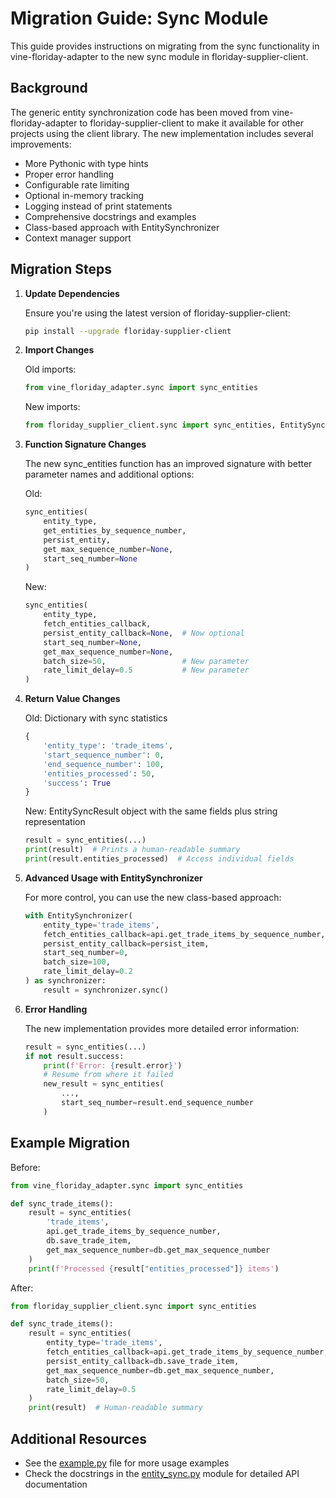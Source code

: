 # Migration Guide: Sync Module

This guide provides instructions on migrating from the sync functionality in vine-floriday-adapter to the new sync module in floriday-supplier-client.

## Background

The generic entity synchronization code has been moved from vine-floriday-adapter to floriday-supplier-client to make it available for other projects using the client library. The new implementation includes several improvements:

- More Pythonic with type hints
- Proper error handling
- Configurable rate limiting
- Optional in-memory tracking
- Logging instead of print statements
- Comprehensive docstrings and examples
- Class-based approach with EntitySynchronizer
- Context manager support

## Migration Steps

1. **Update Dependencies**

   Ensure you're using the latest version of floriday-supplier-client:

   ```bash
   pip install --upgrade floriday-supplier-client
   ```

2. **Import Changes**

   Old imports:
   ```python
   from vine_floriday_adapter.sync import sync_entities
   ```

   New imports:
   ```python
   from floriday_supplier_client.sync import sync_entities, EntitySynchronizer
   ```

3. **Function Signature Changes**

   The new sync_entities function has an improved signature with better parameter names and additional options:

   Old:
   ```python
   sync_entities(
       entity_type,
       get_entities_by_sequence_number,
       persist_entity,
       get_max_sequence_number=None,
       start_seq_number=None
   )
   ```

   New:
   ```python
   sync_entities(
       entity_type,
       fetch_entities_callback,
       persist_entity_callback=None,  # Now optional
       start_seq_number=None,
       get_max_sequence_number=None,
       batch_size=50,                 # New parameter
       rate_limit_delay=0.5           # New parameter
   )
   ```

4. **Return Value Changes**

   Old: Dictionary with sync statistics
   ```python
   {
       'entity_type': 'trade_items',
       'start_sequence_number': 0,
       'end_sequence_number': 100,
       'entities_processed': 50,
       'success': True
   }
   ```

   New: EntitySyncResult object with the same fields plus string representation
   ```python
   result = sync_entities(...)
   print(result)  # Prints a human-readable summary
   print(result.entities_processed)  # Access individual fields
   ```

5. **Advanced Usage with EntitySynchronizer**

   For more control, you can use the new class-based approach:

   ```python
   with EntitySynchronizer(
       entity_type='trade_items',
       fetch_entities_callback=api.get_trade_items_by_sequence_number,
       persist_entity_callback=persist_item,
       start_seq_number=0,
       batch_size=100,
       rate_limit_delay=0.2
   ) as synchronizer:
       result = synchronizer.sync()
   ```

6. **Error Handling**

   The new implementation provides more detailed error information:

   ```python
   result = sync_entities(...)
   if not result.success:
       print(f'Error: {result.error}')
       # Resume from where it failed
       new_result = sync_entities(
           ...,
           start_seq_number=result.end_sequence_number
       )
   ```

## Example Migration

Before:
```python
from vine_floriday_adapter.sync import sync_entities

def sync_trade_items():
    result = sync_entities(
        'trade_items',
        api.get_trade_items_by_sequence_number,
        db.save_trade_item,
        get_max_sequence_number=db.get_max_sequence_number
    )
    print(f'Processed {result["entities_processed"]} items')
```

After:
```python
from floriday_supplier_client.sync import sync_entities

def sync_trade_items():
    result = sync_entities(
        entity_type='trade_items',
        fetch_entities_callback=api.get_trade_items_by_sequence_number,
        persist_entity_callback=db.save_trade_item,
        get_max_sequence_number=db.get_max_sequence_number,
        batch_size=50,
        rate_limit_delay=0.5
    )
    print(result)  # Human-readable summary
```

## Additional Resources

- See the [example.py](https://github.com/serraict/vine-floriday-python-supplier-api-client/blob/main/example.py) file for more usage examples
- Check the docstrings in the [entity_sync.py](https://github.com/serraict/vine-floriday-python-supplier-api-client/blob/main/floriday_supplier_client/sync/entity_sync.py) module for detailed API documentation
